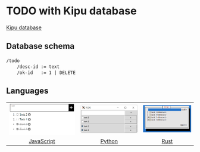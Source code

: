 # TODO with Kipu database

[Kipu database](https://github.com/MuchikNet/kipu)

## Database schema

```
/todo
    /desc-id := text
    /ok-id   := 1 | DELETE
```

## Languages

|  |  |  |
|:--:|:--:|:--:|
|![JavaScript](javascript/image.png)|![Python](python/image.png)|![Rust](rust/image.png)|
|[JavaScript](javascript/)|[Python](python/)|[Rust](rust/)|

